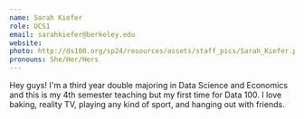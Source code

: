 ```yaml
---
name: Sarah Kiefer
role: UCS1
email: sarahkiefer@berkeley.edu
website: 
photo: http://ds100.org/sp24/resources/assets/staff_pics/Sarah_Kiefer.png
pronouns: She/Her/Hers
---
```

Hey guys! I'm a third year double majoring in Data Science and Economics and this is my 4th semester teaching but my first time for Data 100. I love baking, reality TV, playing any kind of sport, and hanging out with friends.
